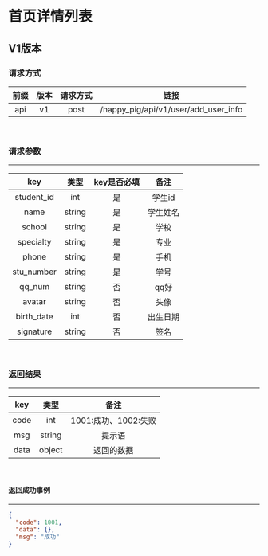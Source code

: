 # 首页详情列表

## V1版本

### 请求方式
| 前缀 | 版本 | 请求方式 | 链接 |
| :---: | :---: | :---: | :---:|
| api | v1 | post | /happy_pig/api/v1/user/add_user_info |

<br/>

### 请求参数

---------------------------------
|  key  |   类型   | key是否必填 | 备注 |
| :---: | :------: | :--------: | :---:|
| student_id | int | 是 | 学生id |
| name | string | 是 | 学生姓名 |
| school | string | 是 | 学校 |
| specialty | string | 是 | 专业 |
| phone | string | 是 | 手机 |
| stu_number | string | 是 | 学号 |
| qq_num | string | 否 | qq好 |
| avatar | string | 否 | 头像 |
| birth_date | int | 否 | 出生日期 |
| signature | string | 否 | 签名 |

<br/>

### 返回结果

----------------------------
|  key  |   类型   |  备注 |
| :---: | :------: | :---:|
| code | int | 1001:成功、1002:失败|
| msg | string | 提示语 |
| data | object | 返回的数据 |

<br/>

#### 返回成功事例

-------------------------
```json
{
  "code": 1001,
  "data": {},
  "msg": "成功"
}
```
